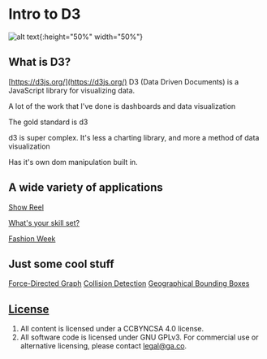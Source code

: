 
# Intro to D3
[logo]: https://raw.githubusercontent.com/d3/d3-logo/master/d3.png "D3"
![alt text](https://raw.githubusercontent.com/d3/d3-logo/master/d3.png "Logo Title Text 1"){:height="50%" width="50%"}


## What is D3?

[https://d3js.org/](https://d3js.org/)
D3 (Data Driven Documents) is a JavaScript library for visualizing data.


A lot of the work that I've done is dashboards and data visualization



The gold standard is d3

d3 is super complex. It's less a charting library, and more a method of data
visualization

Has it's own dom manipulation built in.




## A wide variety of applications


[Show Reel](https://bl.ocks.org/mbostock/1256572)

[What's your skill set?](http://bl.ocks.org/wizicer/f662a0b04425fc0f7489)

[Fashion Week](http://www.nytimes.com/newsgraphics/2013/09/13/fashion-week-editors-picks/index.html)

## Just some cool stuff

[Force-Directed Graph](https://bl.ocks.org/mbostock/4062045)
[Collision Detection](https://bl.ocks.org/mbostock/3231298)
[Geographical Bounding Boxes](https://www.jasondavies.com/maps/bounds/)


## [License](LICENSE)

1.  All content is licensed under a CC­BY­NC­SA 4.0 license.
1.  All software code is licensed under GNU GPLv3. For commercial use or
    alternative licensing, please contact legal@ga.co.
